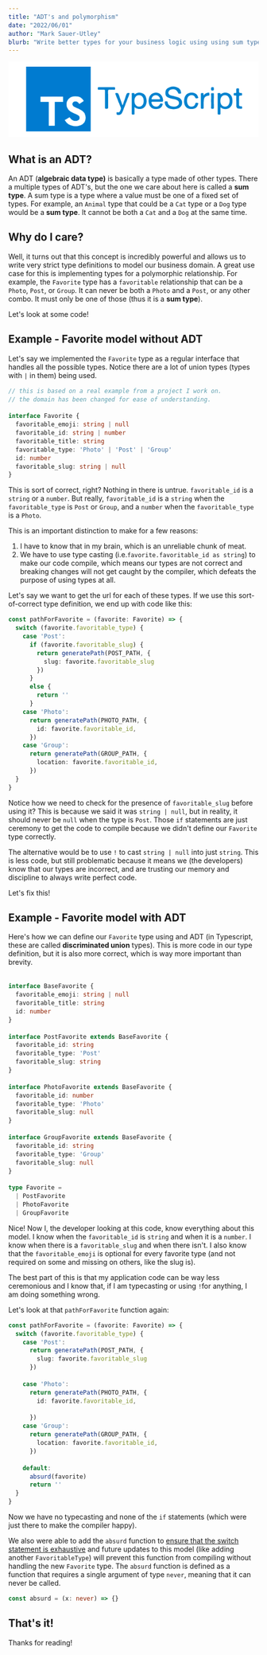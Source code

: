 ```yaml
---
title: "ADT's and polymorphism"
date: "2022/06/01"
author: "Mark Sauer-Utley"
blurb: "Write better types for your business logic using using sum types."
---
```


![typescript logo](../unknown-vs-any/images/tslogo.png)

## What is an ADT?

An ADT (**algebraic data type)** is basically a type made of other types. There a multiple types of ADT's, but the one we care about here is called a **sum type**. A sum type is a type where a value must be one of a fixed set of types. For example, an `Animal`​ type that could be a `Cat`​ type or a `Dog`​ type would be a **sum type**. It cannot be both a `Cat`​ and a `Dog`​ at the same time.

## Why do I care?

Well, it turns out that this concept is incredibly powerful and allows us to write very strict type definitions to model our business domain. A great use case for this is implementing types for a polymorphic relationship. For example, the `Favorite`​ type has a `favoritable`​ relationship that can be a `Photo`​, `Post`​, or `Group`. It can never be both a `Photo`​ and a `Post`​, or any other combo. It must only be one of those (thus it is a **sum type**).

Let's look at some code!

## Example - Favorite model without ADT

Let's say we implemented the ​`Favorite`​ type as a regular interface that handles all the possible types. Notice there are a lot of union types (types with ​`|`​ in them) being used.

```typescript
// this is based on a real example from a project I work on.
// the domain has been changed for ease of understanding.

interface Favorite {
  favoritable_emoji: string | null
  favoritable_id: string | number
  favoritable_title: string
  favoritable_type: 'Photo' | 'Post' | 'Group'
  id: number
  favoritable_slug: string | null
}
```

This is sort of correct, right? Nothing in there is untrue. `favoritable_id`​ is a `string`​ or a `number`​. But really, `favoritable_id`​ is a `string`​ when the `favoritable_type`​ is `Post`​ or `Group`​, and a `number`​ when the `favoritable_type`​ is a `Photo`​.

This is an important distinction to make for a few reasons:
1.  I have to know that in my brain, which is an unreliable chunk of meat.
2.  We have to use type casting (i.e. ​`favorite.favoritable_id as string`​) to make our code compile, which means our types are not correct and breaking changes will not get caught by the compiler, which defeats the purpose of using types at all.

Let's say we want to get the url for each of these types. If we use this sort-of-correct type definition, we end up with code like this:
```typescript
const pathForFavorite = (favorite: Favorite) => {
  switch (favorite.favoritable_type) {
    case 'Post':
      if (favorite.favoritable_slug) {
        return generatePath(POST_PATH, {
          slug: favorite.favoritable_slug
        })
      }
      else {
        return ''
      }
    case 'Photo':
      return generatePath(PHOTO_PATH, {
        id: favorite.favoritable_id,
      })
    case 'Group':
      return generatePath(GROUP_PATH, {
        location: favorite.favoritable_id,
      })
  }
}
```
  
Notice how we need to check for the presence of `favoritable_slug`​ before using it? This is because we said it was `string | null`​, but in reality, it should never be `null`​ when the type is `Post`​. Those `if`​ statements are just ceremony to get the code to compile because we didn't define our `Favorite`​ type correctly.

The alternative would be to use `!`​ to cast `string | null`​ into just `string`​. This is less code, but still problematic because it means we (the developers) know that our types are incorrect, and are trusting our memory and discipline to always write perfect code.

Let's fix this!

## Example - Favorite model with ADT

Here's how we can define our `Favorite`​ type using and ADT (in Typescript, these are called **discriminated union** types). This is more code in our type definition, but it is also more correct, which is way more important than brevity.

```typescript

interface BaseFavorite {
  favoritable_emoji: string | null
  favoritable_title: string
  id: number
}

interface PostFavorite extends BaseFavorite {
  favoritable_id: string
  favoritable_type: 'Post'
  favoritable_slug: string
}

interface PhotoFavorite extends BaseFavorite {
  favoritable_id: number
  favoritable_type: 'Photo'
  favoritable_slug: null
}

interface GroupFavorite extends BaseFavorite {
  favoritable_id: string
  favoritable_type: 'Group'
  favoritable_slug: null
}

type Favorite = 
  | PostFavorite
  | PhotoFavorite
  | GroupFavorite
```

Nice! Now I, the developer looking at this code, know everything about this model. I know when the `favoritable_id`​ is `string`​ and when it is a `number`​. I know when there is a `favoritable_slug`​ and when there isn't. I also know that the `favoritable_emoji`​ is optional for every favorite type (and not required on some and missing on others, like the slug is).

The best part of this is that my application code can be way less ceremonious and I know that, if I am typecasting or using `!`​ for anything, I am doing something wrong.

Let's look at that `pathForFavorite`​ function again:​

```typescript
const pathForFavorite = (favorite: Favorite) => {
  switch (favorite.favoritable_type) {
    case 'Post':
      return generatePath(POST_PATH, {
        slug: favorite.favoritable_slug
      })

    case 'Photo':
      return generatePath(PHOTO_PATH, {
        id: favorite.favoritable_id,

      })
    case 'Group':
      return generatePath(GROUP_PATH, {
        location: favorite.favoritable_id,
      })

    default:
      absurd(favorite)
      return ''
  }
}
```
  
Now we have no typecasting and none of the `if`​ statements (which were just there to make the compiler happy).

We also were able to add the `absurd`​ function to [ensure that the switch statement is exhaustive](/absurd) and future updates to this model (like adding another `FavoritableType`​) will prevent this function from compiling without handling the new `Favorite`​ type. The `absurd`​ function is defined as a function that requires a single argument of type `never`​, meaning that it can never be called.

```typescript
const absurd = (x: never) => {}
```

## That's it!

Thanks for reading!
